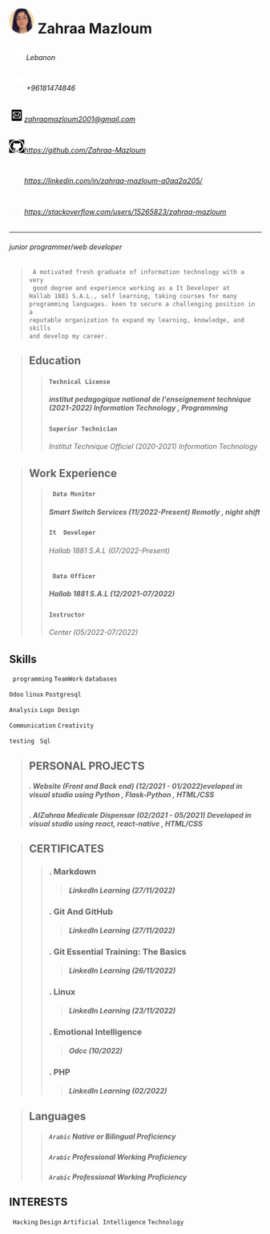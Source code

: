 ﻿# ![zahraa](zahraa.png)  **Zahraa Mazloum**  


###### ![location](location.png) Lebanon  
###### ![phone](phone.png) +96181474846              
###### ![mail](mail.png)zahraamazloum2001@gmail.com

###### ![github](github.png)https://github.com/Zahraa-Mazloum

###### ![linkedin](linkedin.png)https://linkedin.com/in/zahraa-mazloum-a0aa2a205/


###### ![stack](stack.png)https://stackoverflow.com/users/15265823/zahraa-mazloum



----------------------------------------------------
   ###### junior programmer/web developer

>      A motivated fresh graduate of information technology with a very
>      good degree and experience working as a It Developer at 
>     Hallab 1881 S.A.L., self learning, taking courses for many           
>     programming languages. keen to secure a challenging position in a 
>     reputable organization to expand my learning, knowledge, and skills  
>     and develop my career.

 >## **Education**
>>#### `Technical License`
>> ##### institut pedagogique national de l'enseignement technique (2021-2022) _Information Technology , Programming_
>>#### `Superior Technician`
   >>######  Institut Technique Officiel (2020-2021) _Information Technology_
  

 >## **Work Experience**
>>#### ` Data Monitor`
>> ##### Smart Switch Services (11/2022-Present) _Remotly , night shift_
>>#### `It  Developer`
   >>######  Hallab 1881 S.A.L (07/2022-Present) 
>>#### ` Data Officer`
>> ##### Hallab 1881 S.A.L (12/2021-07/2022)
>>#### `Instructor`
   >>######  Center (05/2022-07/2022) 
  

## Skills

``` programming```  ``` TeamWork ```
```databases```

 ```Odoo``` ```linux``` ```Postgresql```

```Analysis``` ```Logo Design```

```Communication``` ```Creativity```

```testing``` ``` Sql```
   
             
             
 >## **PERSONAL PROJECTS**
>  ##### . Website (Front and Back end) (12/2021 - 01/2022)_eveloped in visual studio using Python , Flask-Python , HTML/CSS_
> ##### . AlZahraa Medicale Dispensar (02/2021 - 05/2021) _Developed in visual studio using react, react-native , HTML/CSS_


 >## **CERTIFICATES**
>>  ### . **Markdown** 
>>> ##### _LinkedIn Learning (27/11/2022)_
>>  ### . **Git And GitHub** 
>>> ##### _LinkedIn Learning (27/11/2022)_
>>  ### . **Git Essential Training: The Basics** 
>>> ##### _LinkedIn Learning (26/11/2022)_
>>  ### . **Linux** 
>>> ##### _LinkedIn Learning (23/11/2022)_
>>  ### . **Emotional Intelligence** 
>>> ##### _Odcc (10/2022)_
>>  ### . **PHP** 
>>> ##### _LinkedIn Learning (02/2022)_


  

 >## **Languages**
>>##### `Arabic`       _Native or Bilingual Proficiency_
>>##### `Arabic`       _Professional Working Proficiency_
>>##### `Arabic`       _Professional Working Proficiency_

  
## **INTERESTS**


``` Hacking```  ``` Design ```
```Artificial Intelligence``` ```Technology``` 